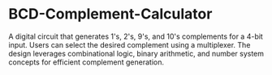 # BCD-Complement-Calculator
A digital circuit that generates 1's, 2's, 9's, and 10's complements for a 4-bit input. Users can select the desired complement using a multiplexer. The design leverages combinational logic, binary arithmetic, and number system concepts for efficient complement generation.
